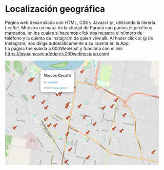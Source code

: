 # Localización geográfica
Página web desarrollada con HTML, CSS y Javascript, utilizando la librería Leaflet. Muestra un mapa de la ciudad de Paraná con puntos específicos marcados, en los cuáles si hacemos click nos muestra el número de teléfono y la cuenta de Instagram de quien vive allí. Al hacer click al @ de Instagram, nos dirige automáticamente a su cuenta en la App.</br>
La página fue subida a 000WebHost y funciona con el link https://laspalmasvendedores.000webhostapp.com/

![Image text](https://github.com/marcoscecotti/geographicLocalization/blob/main/images/vendedores.png)
